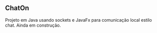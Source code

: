 ## ChatOn

Projeto em Java usando sockets e JavaFx para comunicação local estilo chat. Ainda em construção.
